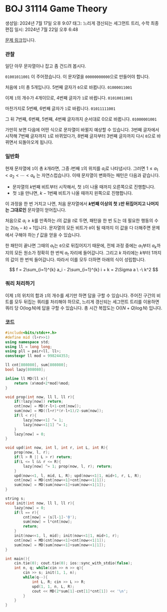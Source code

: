# BOJ 31114 Game Theory

생성일: 2024년 7월 17일 오후 9:07
태그: 느리게 갱신되는 세그먼트 트리, 수학
최종 편집 일시: 2024년 7월 22일 오후 6:48

[문제 링크](http://boj.kr/31114)입니다.

### 관찰

일단 아무 문자열이나 잡고 좀 건드려 봅시다.

`01001011001` 이 주어졌습니다. 이 문자열을 `00000000000`으로 만들어야 합니다.

처음에 `1`이 총 5개입니다. 5번째 글자가 `0`으로 바뀝니다. `01000011001`

이제 `1`의 개수가 4개이므로, 4번째 글자가 `1`로 바뀝니다. `01010011001`

마찬가지로 5번째, 6번째 글자가 `1`로 바뀝니다. `01011111001`

그 뒤 7번째, 6번째, 5번째, 4번째 글자까지 순서대로 0으로 바뀝니다. `01000001001`

가만히 보면 다음에 어떤 식으로 문자열이 바뀔지 예상할 수 있습니다. 3번째 글자에서 시작해 7번째 글자까지 `1`로 바뀌었다가, 8번째 글자부터 3번째 글자까지 다시 `0`으로 바뀌면서 되돌아오게 됩니다.

### 일반화

현재 문자열에 `1`이 총 $k$개라면, 그중 $i$번째 `1`의 위치를 $a_i$로 나타냅시다. 그러면 $1 \le a_1 < a_2 < \cdots < a_k$ 는 자연스럽습니다. 이때 문자열이 변화하는 패턴은 다음과 같습니다.

- 문자열의 $k$번째 비트부터 시작해서, 첫 `1`이 나올 때까지 오른쪽으로 진행합니다.
- 첫 `1`을 만나면, $k-1$번째 비트가 나올 때까지 왼쪽으로 진행합니다.

이 과정을 한 번 거치고 나면, 처음 문자열에서 **$k$번째 이상의 첫 `1`만 뒤집어지고 나머지는 그대로인** 문자열이 얻어집니다.

처음으로 $a_i \ge k$를 만족하는 $i$의 값을 $t$로 두면, 패턴을 한 번 도는 데 필요한 행동의 수는 $2(a_t-k)+1$입니다. 문자열의 모든 비트가 `0`이 될 때까지 이 값을 다 더해주면 문제에서 구해야 하는 $f$ 값을 얻을 수 있습니다.

한 패턴이 끝나면 그때의 $a_t$는 `0`으로 뒤집어지기 때문에, 전체 과정 중에는 $a_1$부터 $a_k$까지의 모든 원소가 정확히 한 번씩 $a_t$ 자리에 들어갑니다. 그리고 $k$ 자리에는 $k$부터 $1$까지의 값이 한 번씩 들어갑니다. 따라서 이를 모두 더하면 아래의 식이 성립합니다.

$$
f = 2\sum_{i=1}^{k} a_i - 2\sum_{i=1}^{k} i + k = 2\Sigma a \ -\ k^2
$$

### 쿼리 처리하기

이제 `1`의 위치의 합과 `1`의 개수를 세기만 하면 답을 구할 수 있습니다. 주어진 구간의 비트를 모두 뒤집는 쿼리를 처리해야 하므로, 느리게 갱신되는 세그먼트 트리를 이용하면 쿼리 당 $\mathrm{O}(\log N)$에 답을 구할 수 있습니다. 총 시간 복잡도는 $\mathrm{O} ((N+Q) \log N)$ 입니다.

### 코드

```cpp
#include<bits/stdc++.h>
#define mid (l+r>>1)
using namespace std;
using ll = long long;
using pll = pair<ll, ll>;
constexpr ll mod = 998244353;

ll cnt[808080], sum[808080];
bool lazy[808080];

inline ll MD(ll x){
	return (x%mod+2*mod)%mod;
}

void prop(int now, ll l, ll r){
	if(!lazy[now]) return;
	cnt[now] = MD(r-l+1-cnt[now]);
	sum[now] = MD((l+r)*(r-l+1)/2-sum[now]);
	if(l < r){
		lazy[now<<1] ^= 1;
		lazy[now<<1|1] ^= 1;
	}
	lazy[now] = 0;
}

void upd(int now, int l, int r, int L, int R){
	prop(now, l, r);
	if(l > R || L > r) return;
	if(L <= l && r <= R){
		lazy[now] ^= 1; prop(now, l, r); return;
	}
	upd(now<<1, l, mid, L, R); upd(now<<1|1, mid+1, r, L, R);
	cnt[now] = MD(cnt[now<<1]+cnt[now<<1|1]);
	sum[now] = MD(sum[now<<1]+sum[now<<1|1]);
}

string s;
void init(int now, ll l, ll r){
	lazy[now] = 0;
	if(l == r){
		cnt[now] = (s[l-1]-'0');
		sum[now] = l*cnt[now];
		return;
	}
	init(now<<1, l, mid); init(now<<1|1, mid+1, r);
	cnt[now] = MD(cnt[now<<1]+cnt[now<<1|1]);
	sum[now] = MD(sum[now<<1]+sum[now<<1|1]);
}

int main(){
	cin.tie(0); cout.tie(0); ios::sync_with_stdio(false);
	int n, q; while(cin >> n >> q){
		cin >> s; init(1, 1, n);
		while(q--){
			int L, R; cin >> L >> R;
			upd(1, 1, n, L, R);
			cout << MD(2*sum[1]-cnt[1]*cnt[1]) << '\n';
		}
 	}
}
```